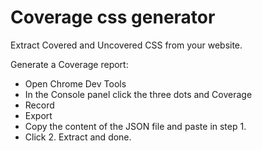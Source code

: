 # Coverage css generator
Extract Covered and Uncovered CSS from your website.

Generate a Coverage report:
- Open Chrome Dev Tools
- In the Console panel click the three dots and Coverage
- Record
- Export
- Copy the content of the JSON file and paste in step 1.
- Click 2. Extract and done.
